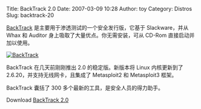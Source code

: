 Title: BackTrack 2.0
Date: 2007-03-09 10:28
Author: toy
Category: Distros
Slug: backtrack-20

[BackTrack](http://www.remote-exploit.org/backtrack.html)
是主要用于渗透测试的一个安全发行版，它基于 Slackware，并从 Whax 和
Auditor 身上吸取了大量优点。你无需安装，可从 CD-Rom 直接启动并加以使用。

[![BackTrack](http://i.linuxtoy.org/i/2007/03/backtrack_s.jpg)](http://i.linuxtoy.org/i/2007/03/backtrack.jpg)

BackTrack 在几天前刚刚推出 2.0 的稳定版。新版本将 Linux 内核更新到了
2.6.20，并支持无线网卡，且集成了 Metasploit2 和 Metasploit3 框架。

BackTrack 囊括了 300 多个最新的工具，是安全人员的得力助手。

Download [BackTrack
2.0](http://www.remote-exploit.org/backtrack_download.html)
